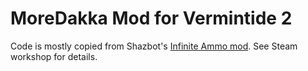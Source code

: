 # MoreDakka Mod for Vermintide 2
Code is mostly copied from Shazbot's [Infinite Ammo mod](https://github.com/Shazbot/Vermintide-Mods/tree/master/InfiniteAmmo).  See Steam workshop for details.
